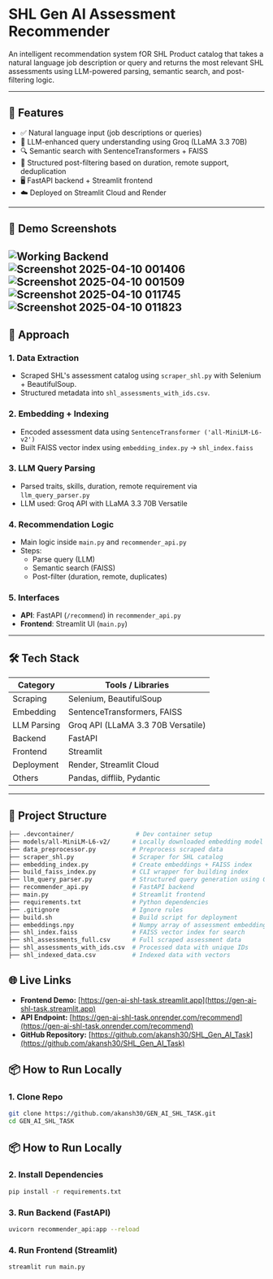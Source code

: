 # SHL Gen AI Assessment Recommender

An intelligent recommendation system fOR SHL Product catalog that takes a natural language job description or query and returns the most relevant SHL assessments using LLM-powered parsing, semantic search, and post-filtering logic.

---
## 🚀 Features

- ✅ Natural language input (job descriptions or queries)
- 🤖 LLM-enhanced query understanding using Groq (LLaMA 3.3 70B)
- 🔍 Semantic search with SentenceTransformers + FAISS
- 🎯 Structured post-filtering based on duration, remote support, deduplication
- 🖥️ FastAPI backend + Streamlit frontend
- ☁️ Deployed on Streamlit Cloud and Render

---
## 📸 Demo Screenshots

![Working Backend](https://github.com/user-attachments/assets/72bf99a6-de44-4080-bb5e-9b720d067b62)
![Screenshot 2025-04-10 001406](https://github.com/user-attachments/assets/2147540c-aac7-47b0-a52c-688ae676740e)
![Screenshot 2025-04-10 001509](https://github.com/user-attachments/assets/869f64a9-a14e-43b5-aa31-3148efe528dd)
![Screenshot 2025-04-10 011745](https://github.com/user-attachments/assets/8c16aece-38ca-451c-b181-9effcc37dd9d)
![Screenshot 2025-04-10 011823](https://github.com/user-attachments/assets/1f9e8fa9-89af-4403-aff3-e6070770f28a)
---

## 🧠 Approach

### 1. Data Extraction
- Scraped SHL's assessment catalog using `scraper_shl.py` with Selenium + BeautifulSoup.
- Structured metadata into `shl_assessments_with_ids.csv`.

### 2. Embedding + Indexing
- Encoded assessment data using `SentenceTransformer ('all-MiniLM-L6-v2')`
- Built FAISS vector index using `embedding_index.py` → `shl_index.faiss`

### 3. LLM Query Parsing
- Parsed traits, skills, duration, remote requirement via `llm_query_parser.py`
- LLM used: Groq API with LLaMA 3.3 70B Versatile

### 4. Recommendation Logic
- Main logic inside `main.py` and `recommender_api.py`
- Steps:
  - Parse query (LLM)
  - Semantic search (FAISS)
  - Post-filter (duration, remote, duplicates)

### 5. Interfaces
- **API**: FastAPI (`/recommend`) in `recommender_api.py`
- **Frontend**: Streamlit UI (`main.py`)

---

## 🛠️ Tech Stack

| Category        | Tools / Libraries                      |
|-----------------|-----------------------------------------|
| Scraping        | Selenium, BeautifulSoup                |
| Embedding       | SentenceTransformers, FAISS            |
| LLM Parsing     | Groq API (LLaMA 3.3 70B Versatile)     |
| Backend         | FastAPI                                |
| Frontend        | Streamlit                              |
| Deployment      | Render, Streamlit Cloud                |
| Others          | Pandas, difflib, Pydantic              |

---

## 📁 Project Structure

```bash
├── .devcontainer/                 # Dev container setup
├── models/all-MiniLM-L6-v2/      # Locally downloaded embedding model
├── data_preprocessor.py          # Preprocess scraped data
├── scraper_shl.py                # Scraper for SHL catalog
├── embedding_index.py            # Create embeddings + FAISS index
├── build_faiss_index.py          # CLI wrapper for building index
├── llm_query_parser.py           # Structured query generation using Groq LLM
├── recommender_api.py            # FastAPI backend
├── main.py                       # Streamlit frontend
├── requirements.txt              # Python dependencies
├── .gitignore                    # Ignore rules
├── build.sh                      # Build script for deployment
├── embeddings.npy                # Numpy array of assessment embeddings
├── shl_index.faiss               # FAISS vector index for search
├── shl_assessments_full.csv      # Full scraped assessment data
├── shl_assessments_with_ids.csv  # Processed data with unique IDs
├── shl_indexed_data.csv          # Indexed data with vectors
``` 
## 🌐 Live Links

- **Frontend Demo:** [https://gen-ai-shl-task.streamlit.app](https://gen-ai-shl-task.streamlit.app)  
- **API Endpoint:** [https://gen-ai-shl-task.onrender.com/recommend](https://gen-ai-shl-task.onrender.com/recommend)  
- **GitHub Repository:** [https://github.com/akansh30/SHL_Gen_AI_Task](https://github.com/akansh30/SHL_Gen_AI_Task)

## 📦 How to Run Locally

### 1. Clone Repo
```bash
git clone https://github.com/akansh30/GEN_AI_SHL_TASK.git
cd GEN_AI_SHL_TASK
```
## 📦 How to Run Locally

### 2. Install Dependencies
```bash
pip install -r requirements.txt
```
### 3. Run Backend (FastAPI)
```bash
uvicorn recommender_api:app --reload
```
### 4. Run Frontend (Streamlit)
```bash
streamlit run main.py
```



